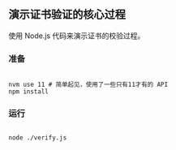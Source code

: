 ## 演示证书验证的核心过程

使用 Node.js 代码来演示证书的校验过程。

### 准备

```shell

nvm use 11 # 简单起见，使用了一些只有11才有的 API
npm install

```

### 运行

```shell

node ./verify.js

```